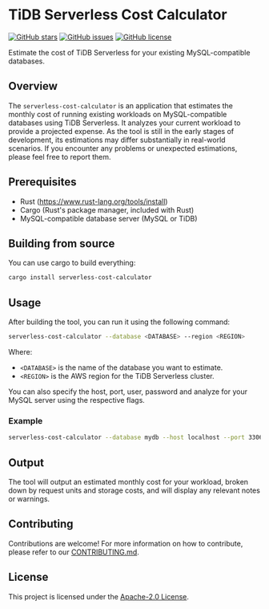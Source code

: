 # TiDB Serverless Cost Calculator

[![GitHub stars](https://img.shields.io/github/stars/sunxiaoguang/serverless-cost-calculator)](https://github.com/sunxiaoguang/serverless-cost-calculator)
[![GitHub issues](https://img.shields.io/github/issues/sunxiaoguang/serverless-cost-calculator)](https://github.com/sunxiaoguang/serverless-cost-calculator/issues)
[![GitHub license](https://img.shields.io/github/license/sunxiaoguang/serverless-cost-calculator)](https://github.com/sunxiaoguang/serverless-cost-calculator/blob/main/LICENSE)

Estimate the cost of TiDB Serverless for your existing MySQL-compatible databases.

## Overview

The `serverless-cost-calculator` is an application that estimates the monthly cost of running existing workloads on MySQL-compatible databases using TiDB Serverless. It analyzes your current workload to provide a projected expense. As the tool is still in the early stages of development, its estimations may differ substantially in real-world scenarios. If you encounter any problems or unexpected estimations, please feel free to report them.

## Prerequisites

- Rust (https://www.rust-lang.org/tools/install)
- Cargo (Rust's package manager, included with Rust)
- MySQL-compatible database server (MySQL or TiDB)

## Building from source

You can use cargo to build everything:

```sh
cargo install serverless-cost-calculator
```

## Usage

After building the tool, you can run it using the following command:

```sh
serverless-cost-calculator --database <DATABASE> --region <REGION>
```

Where:
- `<DATABASE>` is the name of the database you want to estimate.
- `<REGION>` is the AWS region for the TiDB Serverless cluster.

You can also specify the host, port, user, password and analyze for your MySQL server using the respective flags.

### Example

```sh
serverless-cost-calculator --database mydb --host localhost --port 3306 --user root --password abcxyz --region us-east-1 --analyze
```

## Output

The tool will output an estimated monthly cost for your workload, broken down by request units and storage costs, and will display any relevant notes or warnings.

## Contributing

Contributions are welcome! For more information on how to contribute, please refer to our [CONTRIBUTING.md](CONTRIBUTING.md).

## License

This project is licensed under the [Apache-2.0 License](LICENSE).
